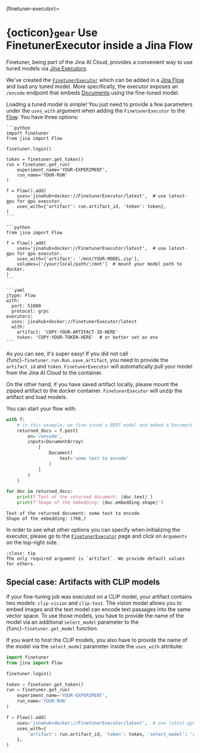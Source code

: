 (finetuner-executor)=
# {octicon}`gear` Use FinetunerExecutor inside a Jina Flow

Finetuner, being part of the Jina AI Cloud, provides a convenient way to use tuned models via [Jina Executors](https://docs.jina.ai/fundamentals/executor/).

We've created the [`FinetunerExecutor`](https://cloud.jina.ai/executor/13dzxycc) which can be added in a [Jina Flow](https://docs.jina.ai/fundamentals/flow/) and load any tuned model. 
More specifically, the executor exposes an `/encode` endpoint that embeds [Documents](https://finetuner.jina.ai/walkthrough/create-training-data/#preparing-a-documentarray) using the fine-tuned model.

Loading a tuned model is simple! You just need to provide a few parameters under the `uses_with` argument when adding the `FinetunerExecutor` to the [Flow]((https://docs.jina.ai/fundamentals/flow/)).
You have three options:

````{tab} Artifact id and token
```python
import finetuner
from jina import Flow

finetuner.login()

token = finetuner.get_token()
run = finetuner.get_run(
    experiment_name='YOUR-EXPERIMENT',
    run_name='YOUR-RUN'
)
	
f = Flow().add(
    uses='jinahub+docker://FinetunerExecutor/latest',  # use latest-gpu for gpu executor.
    uses_with={'artifact': run.artifact_id, 'token': token},
)
```
````
````{tab} Locally saved artifact
```python
from jina import Flow
	
f = Flow().add(
    uses='jinahub+docker://FinetunerExecutor/latest',  # use latest-gpu for gpu executor.
    uses_with={'artifact': '/mnt/YOUR-MODEL.zip'},
    volumes=['/your/local/path/:/mnt']  # mount your model path to docker.
)
```
````
````{tab} YAML
```yaml
jtype: Flow
with:
  port: 51000
  protocol: grpc
executors:
  uses: jinahub+docker://FinetunerExecutor/latest
  with:
    artifact: 'COPY-YOUR-ARTIFACT-ID-HERE'
    token: 'COPY-YOUR-TOKEN-HERE'  # or better set as env
```
````

As you can see, it's super easy! 
If you did not call {func}`~finetuner.run.Run.save_artifact`,
you need to provide the `artifact_id` and `token`.
`FinetunerExecutor` will automatically pull your model from the Jina AI Cloud to the container.

On the other hand,
if you have saved artifact locally,
please mount the zipped artifact to the docker container.
`FinetunerExecutor` will unzip the artifact and load models.

You can start your flow with:

```python
with f:
    # in this example, we fine-tuned a BERT model and embed a Document..
    returned_docs = f.post(
        on='/encode',
        inputs=DocumentArray(
            [
                Document(
                    text='some text to encode'
                )
            ]
        )
    )

for doc in returned_docs:
    print(f'Text of the returned document: {doc.text}')
    print(f'Shape of the embedding: {doc.embedding.shape}')
```

```console
Text of the returned document: some text to encode
Shape of the embedding: (768,)
```

In order to see what other options you can specify when initializing the executor, please go to the [`FinetunerExecutor`](https://cloud.jina.ai/executor/13dzxycc) page and click on `Arguments` on the top-right side.

```{admonition} FinetunerExecutor parameters
:class: tip
The only required argument is `artifact`. We provide default values for others.
```

## Special case: Artifacts with CLIP models 
If your fine-tuning job was executed on a CLIP model, your artifact contains two 
models: `clip-vision` and `clip-text`.
The vision model allows you to embed images and the text model can encode text passages
into the same vector space.
To use those models, you have to provide the name of the model via an additional
`select_model` parameter to the {func}`~finetuner.get_model` function.

If you want to host the CLIP models, you also have to provide the name of the model via the
`select_model` parameter inside the `uses_with` attribute:

```python
import finetuner
from jina import Flow

finetuner.login()

token = finetuner.get_token()
run = finetuner.get_run(
    experiment_name='YOUR-EXPERIMENT',
    run_name='YOUR-RUN'
)

f = Flow().add(
    uses='jinahub+docker://FinetunerExecutor/latest',  # use latest-gpu for gpu executor.
    uses_with={
        'artifact': run.artifact_id, 'token': token, 'select_model': 'clip-vision'
    },
)

```

